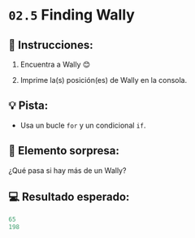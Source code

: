 # `02.5` Finding Wally

## 📝 Instrucciones:

1. Encuentra a Wally 😊

2. Imprime la(s) posición(es) de Wally en la consola.

## 💡 Pista:

+ Usa un bucle `for` y un condicional `if`.

## 💎 Elemento sorpresa:

¿Qué pasa si hay más de un Wally?

## 💻 Resultado esperado:

```py
65
198
```
